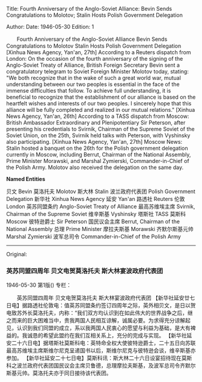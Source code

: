 Title: Fourth Anniversary of the Anglo-Soviet Alliance: Bevin Sends Congratulations to Molotov; Stalin Hosts Polish Government Delegation

Author: 
Date: 1946-05-30
Edition: 1

　　Fourth Anniversary of the Anglo-Soviet Alliance
    Bevin Sends Congratulations to Molotov
    Stalin Hosts Polish Government Delegation
    [Xinhua News Agency, Yan'an, 27th] According to a Reuters dispatch from London: On the occasion of the fourth anniversary of the signing of the Anglo-Soviet Treaty of Alliance, British Foreign Secretary Bevin sent a congratulatory telegram to Soviet Foreign Minister Molotov today, stating: "We both recognize that in the wake of such a great world war, mutual understanding between our two peoples is essential in the face of the immense difficulties that follow. To achieve full understanding, it is beneficial to recognize that the establishment of our alliance is based on the heartfelt wishes and interests of our two peoples. I sincerely hope that this alliance will be fully completed and realized in our mutual relations."
    [Xinhua News Agency, Yan'an, 26th] According to a TASS dispatch from Moscow: British Ambassador Extraordinary and Plenipotentiary Sir Peterson, after presenting his credentials to Svirnik, Chairman of the Supreme Soviet of the Soviet Union, on the 25th, Svirnik held talks with Peterson, with Vyshinsky also participating.
    [Xinhua News Agency, Yan'an, 27th] Moscow News: Stalin hosted a banquet on the 26th for the Polish government delegation currently in Moscow, including Berrut, Chairman of the National Assembly, Prime Minister Morawski, and Marshal Zymierski, Commander-in-Chief of the Polish Army. Molotov also received the delegation on the same day.

**Named Entities**


贝文    Bevin
莫洛托夫  Molotov
斯大林  Stalin
波兰政府代表团   Polish Government Delegation
新华社  Xinhua News Agency
延安    Yan'an
路透社  Reuters
伦敦    London
英苏同盟条约 Anglo-Soviet Treaty of Alliance
最高苏维埃主席 Svirnik, Chairman of the Supreme Soviet
维辛斯基 Vyshinsky
塔斯社  TASS
莫斯科  Moscow
彼特逊爵士 Sir Peterson
国民议会主席 Berrut, Chairman of the National Assembly
总理  Prime Minister
摩拉夫斯基 Morawski
齐默尔斯基元帅 Marshal Zymierski
波军总司令 Commander-in-Chief of the Polish Army



<hr /> 

Original: 


### 英苏同盟四周年  贝文电贺莫洛托夫  斯大林宴波政府代表团

1946-05-30
第1版()
专栏：

　　英苏同盟四周年
    贝文电贺莫洛托夫
    斯大林宴波政府代表团
    【新华社延安廿七日电】据路透社伦敦电：值英苏同盟条约签订四周年之际，英外相贝文，是日以贺电致苏外长莫洛托夫，内称：“我们双方均认识到在如此伟大的世界战争之后，继之而来的巨大困难当中，贵我两国人民相互谅解，诚属必要。为求得充分谅解起见，认识到我们同盟的成立，系以我两国人民衷心的愿望与利益为基础，是大有裨益的。我诚恳的希望此盟约在我们互相关系上，充分的完成与实现。
    【新华社延安二十六日电】据塔斯社莫斯科电：英特命全权大使彼特逊爵士，二十五日向苏联最高苏维埃主席斯维尔尼克呈递国书以后，斯维尔尼克与彼特逊会谈，维辛斯基亦参加。
    【新华社延安二十七日电】莫斯科讯：斯大林二十六日设宴招待现在莫斯科之波兰政府代表团国民议会主席贝鲁德，总理摩拉夫斯基，及波军总司令齐默尔斯基元帅。莫洛托夫亦于同日接待该代表团。
